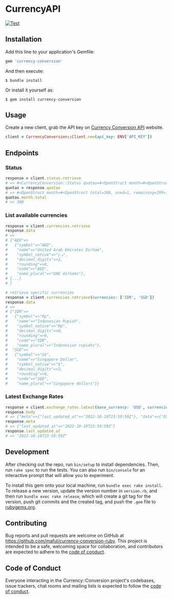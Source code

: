 # CurrencyAPI

[![Test](https://github.com/maful/currency-conversion-ruby/actions/workflows/test.yml/badge.svg?branch=main)](https://github.com/maful/currency-conversion-ruby/actions/workflows/test.yml)

## Installation

Add this line to your application's Gemfile:

```ruby
gem 'currency-conversion'
```

And then execute:

    $ bundle install

Or install it yourself as:

    $ gem install currency-conversion

## Usage

Create a new client, grab the API key on [Currency Conversion API](https://currencyapi.com/) website.

```ruby
client = CurrencyConversion::Client.new(api_key: ENV['API_KEY'])
```

## Endpoints

### Status

```ruby
response = client.status.retrieve
# => #<CurrencyConversion::Status quotas=#<OpenStruct month=#<OpenStruct total=300, used=1, remaining=299>, grace=#<OpenStruct ...
quotas = response.quotas
# => #<OpenStruct month=#<OpenStruct total=300, used=1, remaining=299>, grace=#<OpenStruct total=0, used=0, remaining=0>>
quotas.month.total
# => 300
```

### List available currencies

```ruby
response = client.currencies.retrieve
response.data
# =>
# {"AED"=>
#   {"symbol"=>"AED",
#    "name"=>"United Arab Emirates Dirham",
#    "symbol_native"=>"د.إ",
#    "decimal_digits"=>2,
#    "rounding"=>0,
#    "code"=>"AED",
#    "name_plural"=>"UAE dirhams"},
# {...}
# }

# retrieve specific currencies
response = client.currencies.retrieve(currencies: ['IDR', 'SGD'])
response.data
# =>
# {"IDR"=>
#   {"symbol"=>"Rp",
#    "name"=>"Indonesian Rupiah",
#    "symbol_native"=>"Rp",
#    "decimal_digits"=>0,
#    "rounding"=>0,
#    "code"=>"IDR",
#    "name_plural"=>"Indonesian rupiahs"},
#  "SGD"=>
#   {"symbol"=>"S$",
#    "name"=>"Singapore Dollar",
#    "symbol_native"=>"$",
#    "decimal_digits"=>2,
#    "rounding"=>0,
#    "code"=>"SGD",
#    "name_plural"=>"Singapore dollars"}}
```

### Latest Exchange Rates

```ruby
response = client.exchange_rates.latest(base_currency: 'USD', currencies: ['IDR', 'EUR'])
response.body
# => {"meta"=>{"last_updated_at"=>"2022-10-10T23:59:59Z"}, "data"=>{"EUR"=>{"code"=>"EUR", "value"=>1.029906}, "IDR"=>{"code"=>"IDR", "value"=>15350.189946}}}
response.meta
# => {"last_updated_at"=>"2022-10-10T23:59:59Z"}
response.last_updated_at
# => "2022-10-10T23:59:59Z"
```

## Development

After checking out the repo, run `bin/setup` to install dependencies. Then, run `rake spec` to run the tests. You can also run `bin/console` for an interactive prompt that will allow you to experiment.

To install this gem onto your local machine, run `bundle exec rake install`. To release a new version, update the version number in `version.rb`, and then run `bundle exec rake release`, which will create a git tag for the version, push git commits and the created tag, and push the `.gem` file to [rubygems.org](https://rubygems.org).

## Contributing

Bug reports and pull requests are welcome on GitHub at https://github.com/maful/currency-conversion-ruby. This project is intended to be a safe, welcoming space for collaboration, and contributors are expected to adhere to the [code of conduct](https://github.com/maful/currency-conversion-ruby/blob/main/CODE_OF_CONDUCT.md).

## Code of Conduct

Everyone interacting in the Currency::Conversion project's codebases, issue trackers, chat rooms and mailing lists is expected to follow the [code of conduct](https://github.com/maful/currency-conversion-ruby/blob/main/CODE_OF_CONDUCT.md).

